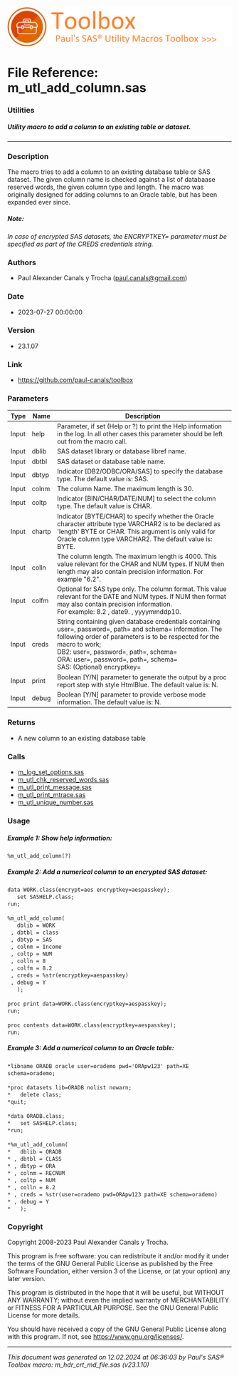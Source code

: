 ![../../misc/images/doc_banner.png](../../misc/images/doc_banner.png)
# 
# File Reference: m_utl_add_column.sas

### Utilities

##### Utility macro to add a column to an existing table or dataset.

***

### Description
The macro tries to add a column to an existing database table or SAS dataset. The given column name is checked against a list of databaase reserved words, the given column type and length. The macro was originally designed for adding columns to an Oracle table, but has been expanded ever since.

##### *Note:*
*In case of encrypted SAS datasets, the ENCRYPTKEY= parameter must be specified as part of the CREDS credentials string.*

### Authors
* Paul Alexander Canals y Trocha (paul.canals@gmail.com)

### Date
* 2023-07-27 00:00:00

### Version
* 23.1.07

### Link
* https://github.com/paul-canals/toolbox

### Parameters
| Type | Name | Description |
| ---- | ---- | ----------- |
| Input | help | Parameter, if set (Help or ?) to print the Help information in the log. In all other cases this parameter should be left out from the macro call. |
| Input | dblib | SAS dataset library or database libref name. |
| Input | dbtbl | SAS dataset or database table name. |
| Input | dbtyp | Indicator [DB2/ODBC/ORA/SAS] to specify the database type. The default value is: SAS. |
| Input | colnm | The column Name. The maximum length is 30. |
| Input | coltp | Indicator [BIN/CHAR/DATE/NUM] to select the column type. The default value is CHAR. |
| Input | chartp | Indicator [BYTE/CHAR] to specify whether the Oracle character attribute type VARCHAR2 is to be declared as 'length' BYTE or CHAR. This argument is only valid for Oracle column type VARCHAR2. The default value is: BYTE. |
| Input | colln | The column length. The maximum length is 4000. This value relevant for the CHAR and NUM types. If NUM then length may also contain precision information. For example "6.2". |
| Input | colfm | Optional for SAS type only. The column format. This value relevant for the DATE and NUM types. If NUM then format may also contain precision information. <br> For example: 8.2 , date9. , yyyymmddp10. |
| Input | creds | String containing given database credentials containing user=, password=, path= and schema= information. The following order of parameters is to be respected for the macro to work; <br> DB2: user=, password=, path=, schema= <br> ORA: user=, password=, path=, schema= <br> SAS: (Optional) encryptkey= |
| Input | print | Boolean [Y/N] parameter to generate the output by a proc report step with style HtmlBlue. The default value is: N. |
| Input | debug | Boolean [Y/N] parameter to provide verbose mode information. The default value is: N. |

### Returns
* A new column to an existing database table

### Calls
* [m_log_set_options.sas](m_log_set_options.md)
* [m_utl_chk_reserved_words.sas](m_utl_chk_reserved_words.md)
* [m_utl_print_message.sas](m_utl_print_message.md)
* [m_utl_print_mtrace.sas](m_utl_print_mtrace.md)
* [m_utl_unique_number.sas](m_utl_unique_number.md)

### Usage

##### Example 1: Show help information:
```sas
%m_utl_add_column(?)
```

##### Example 2: Add a numerical column to an encrypted SAS dataset:
```sas
data WORK.class(encrypt=aes encryptkey=aespasskey);
   set SASHELP.class;
run;

%m_utl_add_column(
   dblib = WORK
 , dbtbl = class
 , dbtyp = SAS
 , colnm = Income
 , coltp = NUM
 , colln = 8
 , colfm = 8.2
 , creds = %str(encryptkey=aespasskey)
 , debug = Y
   );

proc print data=WORK.class(encryptkey=aespasskey);
run;

proc contents data=WORK.class(encryptkey=aespasskey);
run;
```

##### Example 3: Add a numerical column to an Oracle table:
```sas
*libname ORADB oracle user=orademo pwd='ORApw123' path=XE schema=orademo;

*proc datasets lib=ORADB nolist nowarn;
*   delete class;
*quit;

*data ORADB.class;
*   set SASHELP.class;
*run;

*%m_utl_add_column(
*   dblib = ORADB
* , dbtbl = CLASS
* , dbtyp = ORA
* , colnm = RECNUM
* , coltp = NUM
* , colln = 8.2
* , creds = %str(user=orademo pwd=ORApw123 path=XE schema=orademo)
* , debug = Y
*   );

```

### Copyright
Copyright 2008-2023 Paul Alexander Canals y Trocha. 
 
This program is free software: you can redistribute it and/or modify 
it under the terms of the GNU General Public License as published by 
the Free Software Foundation, either version 3 of the License, or 
(at your option) any later version. 
 
This program is distributed in the hope that it will be useful, 
but WITHOUT ANY WARRANTY; without even the implied warranty of 
MERCHANTABILITY or FITNESS FOR A PARTICULAR PURPOSE. See the 
GNU General Public License for more details. 
 
You should have received a copy of the GNU General Public License 
along with this program. If not, see <https://www.gnu.org/licenses/>. 


***
*This document was generated on 12.02.2024 at 06:36:03  by Paul's SAS&reg; Toolbox macro: m_hdr_crt_md_file.sas (v23.1.10)*
